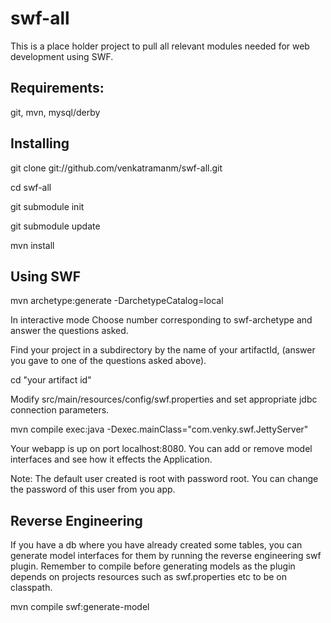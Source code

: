 swf-all
=======

This is a place holder project to pull all relevant modules needed for web development using  SWF. 

Requirements:
-------------
git, mvn, mysql/derby  

Installing
------------

git clone git://github.com/venkatramanm/swf-all.git 

cd swf-all

git submodule init

git submodule update

mvn install 

Using SWF
-----------

mvn archetype:generate -DarchetypeCatalog=local 

In interactive mode Choose number corresponding to swf-archetype and answer the questions asked.  

Find your project in a subdirectory by the name of your artifactId, (answer you gave to one of the questions asked above). 

cd "your artifact id"

Modify src/main/resources/config/swf.properties and set appropriate jdbc connection parameters. 

mvn compile exec:java -Dexec.mainClass="com.venky.swf.JettyServer"

Your webapp is up on port localhost:8080. You can add or remove model interfaces and see how it effects the Application.  

Note: The default user created is root with password root. You can change the password of this user from you app. 


Reverse Engineering
------------------
If you have a db where you have already created some tables, you can generate model interfaces for them by running the reverse engineering swf plugin. Remember to compile before generating models as the plugin depends on projects resources such as swf.properties etc to be on classpath. 

mvn compile swf:generate-model 


